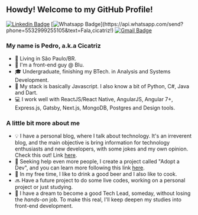 ## Howdy! Welcome to my GitHub Profile!

[![Linkedin Badge](https://img.shields.io/badge/-LinkedIn-blue?style=for-the-badge&logo=Linkedin&logoColor=white)](https://www.linkedin.com/in/pedro-c-mello/)
[![Whatsapp Badge](https://img.shields.io/badge/-Whatsapp-4CA143?style=for-the-badge&labelColor=4CA143&logo=whatsapp&logoColor=white&link=https://api.whatsapp.com/send?phone=5549988239222&text=Olá!)](https://api.whatsapp.com/send?phone=5532999255105&text=Fala,cicatriz!)
[![Gmail Badge](https://img.shields.io/badge/-Gmail-c14438?style=for-the-badge&logo=Gmail&logoColor=white&link=mailto:leu1607@gmail.com)](mailto:pedrocmello.bsi@gmail.com)

### My name is Pedro, a.k.a Cicatriz 

- 📌 Living in São Paulo/BR.
- 💼 I'm a front-end guy @ Blu.
- 🎓 Undergraduate, finishing my BTech. in Analysis and Systems Development.
- 🚀 My stack is basically Javascript. I also know a bit of Python, C#, Java and Dart.
- 💻 I work well with ReactJS/React Native, AngularJS, Angular 7+, Express.js, Gatsby, Next.js, MongoDB, Postgres and Design tools.

### A little bit more about me

- 💡 I have a personal blog, where I talk about technology. It's an irreverent blog,  and the main objective is bring information for technology enthusiasts and new developers, with some jokes and my own opinion. Check this out! Link [here](https://pedro-mello.netlify.app/).
- 🎯 Seeking help even more people, I create a project called "Adopt a Dev", and you can learn more following this link [here](https://github.com/pedrocmello/adote-um-dev).
- 🍺 In my free time, I like to drink a good beer and I also like to cook.
- 🔜 Have a future project to do some live codes, working on a personal project or just studying.
- 🧭 I have a dream to become a good Tech Lead, someday, without losing the *hands-on* job. To make this real, I'll keep deepen my studies into front-end development.
  
